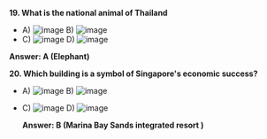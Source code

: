 **19. What is the national animal of Thailand**

- A) ![image](https://github.com/GuyVanced/MaSaThai/assets/102811907/bfaf5eeb-54bd-4ba0-94a9-6b678ae13e81)  B) ![image](https://github.com/GuyVanced/MaSaThai/assets/102811907/87689c71-e68c-4300-9eba-80e398297df3)
- C) ![image](https://github.com/GuyVanced/MaSaThai/assets/102811907/c88ed90c-7106-4abb-9881-f615db67ed1b)  D) ![image](https://github.com/GuyVanced/MaSaThai/assets/102811907/4399aac9-a9cd-4429-a6ac-4911d59f73e2)

**Answer: A (Elephant)**


**20. Which building is a symbol of Singapore's economic success?**

- A) ![image](https://github.com/GuyVanced/MaSaThai/assets/102811907/ed0dea97-c21c-4c92-ba1f-942a960e5821)  B) ![image](https://github.com/GuyVanced/MaSaThai/assets/102811907/acb08f20-937f-4777-9ea1-71e817623fc4)
- C) ![image](https://github.com/GuyVanced/MaSaThai/assets/102811907/ec56e434-af5e-4040-9337-f7dde97edc15)  D) ![image](https://github.com/GuyVanced/MaSaThai/assets/102811907/6114c1fd-34f2-4005-b878-d52bf637a6ea)

  **Answer: B (Marina Bay Sands integrated resort )**
